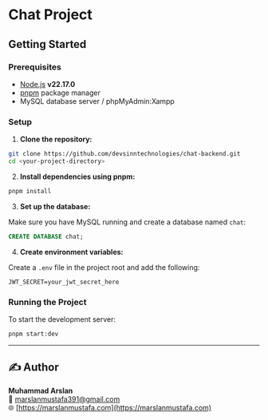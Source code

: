 # Chat Project

## Getting Started

### Prerequisites

- [Node.js](https://nodejs.org/) **v22.17.0**
- [pnpm](https://pnpm.io/) package manager
- MySQL database server / phpMyAdmin:Xampp

### Setup

1. **Clone the repository:**

```bash
git clone https://github.com/devsinntechnologies/chat-backend.git
cd <your-project-directory>
```

2. **Install dependencies using pnpm:**

```bash
pnpm install
```

3. **Set up the database:**

Make sure you have MySQL running and create a database named `chat`:

```sql
CREATE DATABASE chat;
```

4. **Create environment variables:**

Create a `.env` file in the project root and add the following:

```
JWT_SECRET=your_jwt_secret_here
```

### Running the Project

To start the development server:

```bash
pnpm start:dev
```

---

## ✍️ Author

**Muhammad Arslan**  
📧 [marslanmustafa391@gmail.com](mailto:marslanmustafa391@gmail.com)  
🌐 [https://marslanmustafa.com](https://marslanmustafa.com)
